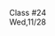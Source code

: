 <div class="lecture2">

<div class="column_date">
<p markdown="block">

Class #24 <br>
Wed,11/28

</p>
</div>
<div class="column_materials">
<p markdown="block">



</p>
</div>

<div class="column_assign">
<p markdown="block">



</p>
</div>

</div>

